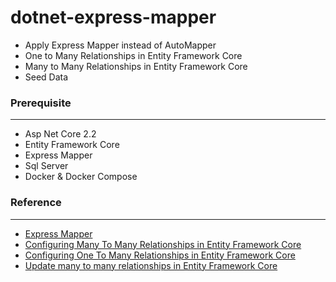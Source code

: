 # dotnet-express-mapper
+ Apply Express Mapper instead of AutoMapper
+ One to Many Relationships in Entity Framework Core
+ Many to Many Relationships in Entity Framework Core
+ Seed Data

### Prerequisite
-----------------
+ Asp Net Core 2.2
+ Entity Framework Core
+ Express Mapper
+ Sql Server
+ Docker & Docker Compose

### Reference
--------------
+ [Express Mapper](http://expressmapper.org/)
+ [Configuring Many To Many Relationships in Entity Framework Core](https://www.learnentityframeworkcore.com/configuration/many-to-many-relationship-configuration)
+ [Configuring One To Many Relationships in Entity Framework Core](https://www.learnentityframeworkcore.com/configuration/one-to-many-relationship-configuration)
+ [Update many to many relationships in Entity Framework Core](https://www.thereformedprogrammer.net/updating-many-to-many-relationships-in-entity-framework-core/)
